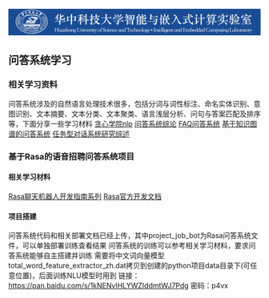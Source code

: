 ![](https://github.com/coder-yuzhiwei/iechub/blob/main/source/banner.jpg)

## 问答系统学习
### 相关学习资料
问答系统涉及的自然语言处理技术很多，包括分词与词性标注、命名实体识别、意图识别、文本摘要、文本分类、文本聚类、语言浅层分析、问句与答案匹配及排序等，下面分享一些学习材料
[贪心学院nlp](https://www.bilibili.com/video/BV1yK4y1E7n4?spm_id_from=333.337.search-card.all.click)
[问答系统综论](https://zhuanlan.zhihu.com/p/88224637)
[FAQ问答系统](https://zhuanlan.zhihu.com/p/265200244)
[基于知识图谱的问答系统](https://github.com/YeYzheng/KGQA-Based-On-medicine)
[任务型对话系统研究综述](https://kns.cnki.net/kcms/detail/detail.aspx?dbcode=CJFD&dbname=CJFDLAST2020&filename=JSJX202010004&uniplatform=NZKPT&v=0vtp9fKPMXG5D_BX1r2pyk-ZIsUta-_e0ykCPtcmesTgRRhL2OOxzZpgBQfFRNJE)


### 基于Rasa的语音招聘问答系统项目
#### 相关学习材料
[Rasa聊天机器人开发指南系列](https://jiangdg.blog.csdn.net/article/details/104328946)
[Rasa官方开发文档](https://rasa.com/docs/rasa/)
#### 项目搭建
问答系统代码和相关部署文档已经上传，其中project_job_bot为Rasa问答系统文件，可以单独部署训练查看结果
问答系统的训练可以参考相关学习材料，要求问答系统能够自主搭建并训练
需要将中文词向量模型total_word_feature_extractor_zh.dat拷贝到创建的python项目data目录下(可任意位置)，后面训练NLU模型时用到
链接：https://pan.baidu.com/s/1kNENvlHLYWZIddmtWJ7Pdg 密码：p4vx

